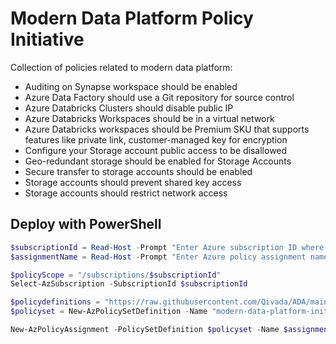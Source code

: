 # Modern Data Platform Policy Initiative

Collection of policies related to modern data platform:
- Auditing on Synapse workspace should be enabled
- Azure Data Factory should use a Git repository for source control
- Azure Databricks Clusters should disable public IP
- Azure Databricks Workspaces should be in a virtual network
- Azure Databricks workspaces should be Premium SKU that supports features like private link, customer-managed key for encryption
- Configure your Storage account public access to be disallowed
- Geo-redundant storage should be enabled for Storage Accounts
- Secure transfer to storage accounts should be enabled
- Storage accounts should prevent shared key access
- Storage accounts should restrict network access

## Deploy with PowerShell

````powershell
$subscriptionId = Read-Host -Prompt "Enter Azure subscription ID where to deploy initiative definition"
$assignmentName = Read-Host -Prompt "Enter Azure policy assignment name"

$policyScope = "/subscriptions/$subscriptionId"
Select-AzSubscription -SubscriptionId $subscriptionId

$policydefinitions = "https://raw.githubusercontent.com/Qivada/ADA/main/AzureDeployment/policy/modern-data-platform-initiative/azurepolicyset.definitions.json"
$policyset = New-AzPolicySetDefinition -Name "modern-data-platform-initiative" -DisplayName "Modern data platform policy initiative" -Description "Collection of policies related to modern data platform" -PolicyDefinition $policydefinitions

New-AzPolicyAssignment -PolicySetDefinition $policyset -Name $assignmentName -Scope $policyScope
````
